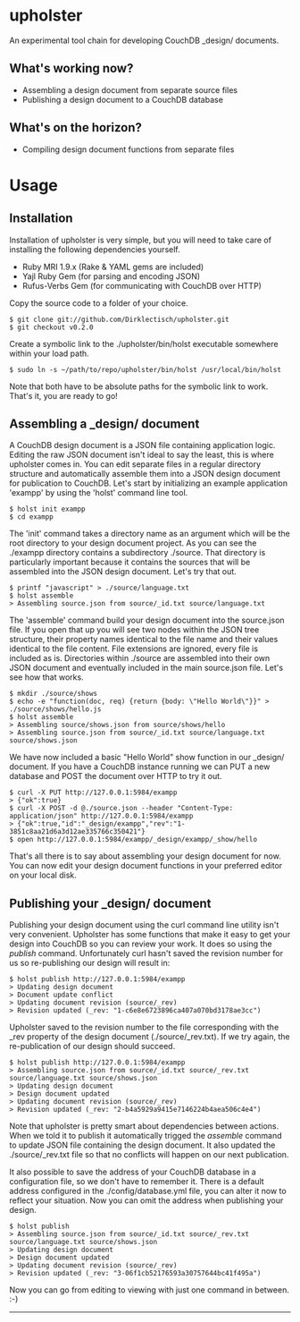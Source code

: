 # upholster #

An experimental tool chain for developing CouchDB _design/ documents.

## What's working now? ##

- Assembling a design document from separate source files
- Publishing a design document to a CouchDB database

## What's on the horizon? ##

- Compiling design document functions from separate files

# Usage #

## Installation ##

Installation of upholster is very simple, but you will need to take care of installing the following dependencies yourself.

- Ruby MRI 1.9.x (Rake & YAML gems are included)
- Yajl Ruby Gem (for parsing and encoding JSON)
- Rufus-Verbs Gem (for communicating with CouchDB over HTTP)

Copy the source code to a folder of your choice.

    $ git clone git://github.com/Dirklectisch/upholster.git
    $ git checkout v0.2.0

Create a symbolic link to the ./upholster/bin/holst executable somewhere within your load path.

    $ sudo ln -s ~/path/to/repo/upholster/bin/holst /usr/local/bin/holst
    
Note that both have to be absolute paths for the symbolic link to work. That's it, you are ready to go!

## Assembling a _design/ document ##

A CouchDB design document is a JSON file containing application logic. Editing the raw JSON document isn't ideal to say the least, this is where upholster comes in. You can edit separate files in a regular directory structure and automatically assemble them into a JSON design document for publication to CouchDB. Let's start by initializing an example application 'exampp' by using the 'holst' command line tool.

    $ holst init exampp
    $ cd exampp
    
The 'init' command takes a directory name as an argument which will be the root directory to your design document project. As you can see the ./exampp directory contains a subdirectory ./source. That directory is particularly important because it contains the sources that will be assembled into the JSON design document. Let's try that out.

    $ printf "javascript" > ./source/language.txt
    $ holst assemble
    > Assembling source.json from source/_id.txt source/language.txt
  
The 'assemble' command build your design document into the source.json file. If you open that up you will see two nodes within the JSON tree structure, their property names identical to the file name and their values identical to the file content. File extensions are ignored, every file is included as is. Directories within ./source are assembled into their own JSON document and eventually included in the main source.json file. Let's see how that works.

    $ mkdir ./source/shows
    $ echo -e "function(doc, req) {return {body: \"Hello World\"}}" > ./source/shows/hello.js
    $ holst assemble
    > Assembling source/shows.json from source/shows/hello
    > Assembling source.json from source/_id.txt source/language.txt source/shows.json

We have now included a basic "Hello World" show function in our _design/ document. If you have a CouchDB instance running we can PUT a new database and POST the document over HTTP to try it out.

    $ curl -X PUT http://127.0.0.1:5984/exampp
    > {"ok":true}
    $ curl -X POST -d @./source.json --header "Content-Type: application/json" http://127.0.0.1:5984/exampp
    > {"ok":true,"id":"_design/exampp","rev":"1-3851c8aa21d6a3d12ae335766c350421"}
    $ open http://127.0.0.1:5984/exampp/_design/exampp/_show/hello

That's all there is to say about assembling your design document for now. You can now edit your design document functions in your preferred editor on your local disk. 

## Publishing your _design/ document ##

Publishing your design document using the curl command line utility isn't very convenient. Upholster has some functions that make it easy to get your design into CouchDB so you can review your work. It does so using the *publish* command. Unfortunately curl hasn't saved the revision number for us so re-publishing our design will result in:

    $ holst publish http://127.0.0.1:5984/exampp
    > Updating design document
    > Document update conflict
    > Updating document revision (source/_rev)
    > Revision updated (_rev: "1-c6e8e6723896ca407a070bd3178ae3cc")
    
Upholster saved to the revision number to the file corresponding with the _rev property of the design document (./source/_rev.txt). If we try again, the re-publication of our design should succeed.

    $ holst publish http://127.0.0.1:5984/exampp
    > Assembling source.json from source/_id.txt source/_rev.txt source/language.txt source/shows.json
    > Updating design document
    > Design document updated
    > Updating document revision (source/_rev)
    > Revision updated (_rev: "2-b4a5929a9415e7146224b4aea506c4e4")

Note that upholster is pretty smart about dependencies between actions. When we told it to publish it automatically trigged the *assemble* command to update JSON file containing the design document. It also updated the ./source/_rev.txt file so that no conflicts will happen on our next publication.

It also possible to save the address of your CouchDB database in a configuration file, so we don't have to remember it. There is a default address configured in the ./config/database.yml file, you can alter it now to reflect your situation. Now you can omit the address when publishing your design.

    $ holst publish
    > Assembling source.json from source/_id.txt source/_rev.txt source/language.txt source/shows.json
    > Updating design document
    > Design document updated
    > Updating document revision (source/_rev)
    > Revision updated (_rev: "3-06f1cb52176593a30757644bc41f495a")
    
Now you can go from editing to viewing with just one command in between. :-)

---

